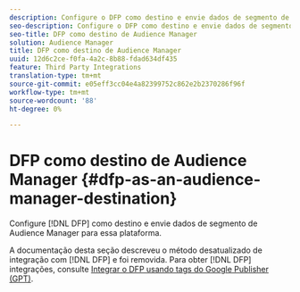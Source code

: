 ```yaml
---
description: Configure o DFP como destino e envie dados de segmento de Audience Manager para essa plataforma.
seo-description: Configure o DFP como destino e envie dados de segmento de Audience Manager para essa plataforma.
seo-title: DFP como destino de Audience Manager
solution: Audience Manager
title: DFP como destino de Audience Manager
uuid: 12d6c2ce-f0fa-4a2c-8b88-fdad634df435
feature: Third Party Integrations
translation-type: tm+mt
source-git-commit: e05eff3cc04e4a82399752c862e2b2370286f96f
workflow-type: tm+mt
source-wordcount: '88'
ht-degree: 0%

---
```



# DFP como destino de Audience Manager {#dfp-as-an-audience-manager-destination}

Configure [!DNL DFP] como destino e envie dados de segmento de Audience Manager para essa plataforma.

A documentação desta seção descreveu o método desatualizado de integração com [!DNL DFP] e foi removida. Para obter [!DNL DFP] integrações, consulte [Integrar o DFP usando tags do Google Publisher (GPT)](../integration/gpt-aam-destination/gpt-aam-requirements.md).
